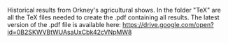 Historical results from Orkney's agricultural shows.
In the folder "TeX" are all the TeX files needed to create the .pdf containing all results.
The latest version of the .pdf file is available here:
https://drive.google.com/open?id=0B2SKWVBtWUAsaUxCbk42cVNpMW8
